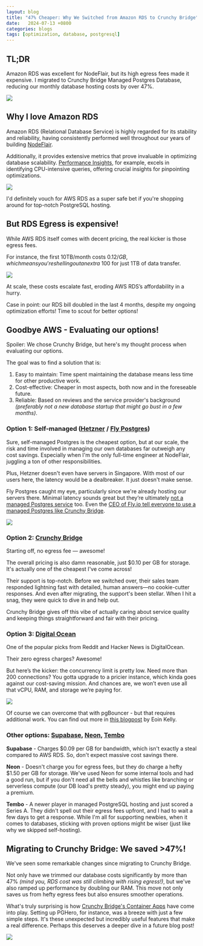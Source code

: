 ```yaml
---
layout: blog
title: "47% Cheaper: Why We Switched from Amazon RDS to Crunchy Bridge"
date:   2024-07-13 +0800
categories: blogs
tags: [optimization, database, postgresql]
---
```


## <b>TL;DR</b>

Amazon RDS was excellent for NodeFlair, but its high egress fees made it expensive. I migrated to Crunchy Bridge Managed Postgres Database, reducing our monthly database hosting costs by over 47%.

![](/assets/switching-from-amazon-rds-to-crunchy-bridge-rds-spendings.png)

## Why I love Amazon RDS

Amazon RDS (Relational Database Service) is highly regarded for its stability and reliability, having consistently performed well throughout our years of building [NodeFlair](https://nodeflair.com).

Additionally, it provides extensive metrics that prove invaluable in optimizing database scalability. [Performance Insights](https://aws.amazon.com/rds/performance-insights/), for example, excels in identifying CPU-intensive queries, offering crucial insights for pinpointing optimizations.

![](/assets/switching-from-amazon-rds-to-crunchy-bridge-performance-insights.png)

I'd definitely vouch for AWS RDS as a super safe bet if you're shopping around for top-notch PostgreSQL hosting.

## But RDS Egress is expensive!

While AWS RDS itself comes with decent pricing, the real kicker is those egress fees.

For instance, the first 10TB/month costs $0.12/GB, which means you’re shelling out an extra ~$100 for just 1TB of data transfer.

![](/assets/switching-from-amazon-rds-to-crunchy-bridge-egress-fee.png)

At scale, these costs escalate fast, eroding AWS RDS’s affordability in a hurry.

Case in point: our RDS bill doubled in the last 4 months, despite my ongoing optimization efforts! Time to scout for better options!

## Goodbye AWS - Evaluating our options!

Spoiler: We chose Crunchy Bridge, but here's my thought process when evaluating our options.

The goal was to find a solution that is:
1. Easy to maintain: Time spent maintaining the database means less time for other productive work.
2. Cost-effective: Cheaper in most aspects, both now and in the foreseable future.
3. Reliable: Based on reviews and the service provider's background <i>(preferably not a new database startup that might go bust in a few months)</i>.

### Option 1: Self-managed ([Hetzner](https://www.hetzner.com/) / [Fly Postgres](https://fly.io/docs/postgres/))

Sure, self-managed Postgres is the cheapest option, but at our scale, the risk and time involved in managing our own databases far outweigh any cost savings. Especially when I'm the only full-time engineer at NodeFlair, juggling a ton of other responsibilities.

Plus, Hetzner doesn't even have servers in Singapore. With most of our users here, the latency would be a dealbreaker. It just doesn't make sense.

Fly Postgres caught my eye, particularly since we're already hosting our servers there. Minimal latency sounds great but they’re ultimately [not a managed Postgres service](https://fly.io/docs/postgres/getting-started/what-you-should-know/) too. Even the [CEO of Fly.io tell everyone to use a managed Postgres like Crunchy Bridge](https://news.ycombinator.com/item?id=33810072).

![](/assets/switching-from-amazon-rds-to-crunchy-bridge-flyio-ceo-on-crunchybridge.png)

### Option 2: [Crunchy Bridge](https://www.crunchydata.com/products/crunchy-bridge)

Starting off, no egress fee — awesome!

The overall pricing is also damn reasonable, just $0.10 per GB for storage. It's actually one of the cheapest I've come across!

Their support is top-notch. Before we switched over, their sales team responded lightning fast with detailed, human answers—no cookie-cutter responses. And even after migrating, the support's been stellar. When I hit a snag, they were quick to dive in and help out.

Crunchy Bridge gives off this vibe of actually caring about service quality and keeping things straightforward and fair with their pricing.

### Option 3: [Digital Ocean](https://www.digitalocean.com/products/managed-databases-postgresql)

One of the popular picks from Reddit and Hacker News is DigitalOcean.

Their zero egress charges? Awesome!

But here’s the kicker: the concurrency limit is pretty low. Need more than 200 connections? You gotta upgrade to a pricier instance, which kinda goes against our cost-saving mission. And chances are, we won’t even use all that vCPU, RAM, and storage we’re paying for.

![](/assets/switching-from-amazon-rds-to-crunchy-bridge-digital-ocean.png)

Of course we can overcome that with pgBouncer - but that requires additional work. You can find out more in [this blogpost](https://eoinkelly.info/2023/01/06/rails-and-pgbouncer-notes) by Eoin Kelly.

### Other options: [Supabase](https://supabase.com/), [Neon](https://neon.tech/), [Tembo](https://tembo.io/)

<b>Supabase</b> - Charges $0.09 per GB for bandwidth, which isn't exactly a steal compared to AWS RDS. So, don't expect massive cost savings there.

<b>Neon</b> - Doesn't charge you for egress fees, but they do charge a hefty $1.50 per GB for storage. We've used Neon for some internal tools and had a good run, but if you don't need all the bells and whistles like branching or serverless compute (our DB load's pretty steady), you might end up paying a premium.

<b>Tembo</b> - A newer player in managed PostgreSQL hosting and just scored a Series A. They didn't spell out their egress fees upfront, and I had to wait a few days to get a response. While I'm all for supporting newbies, when it comes to databases, sticking with proven options might be wiser (just like why we skipped self-hosting).

## Migrating to Crunchy Bridge: We saved >47%!

We've seen some remarkable changes since migrating to Crunchy Bridge.

Not only have we trimmed our database costs significantly by more than 47% <i>(mind you, RDS cost was still climbing with rising egress!)</i>, but we've also ramped up performance by doubling our RAM. This move not only saves us from hefty egress fees but also ensures smoother operations.

What's truly surprising is how [Crunchy Bridge's Container Apps](https://docs.crunchybridge.com/container-apps) have come into play. Setting up PGHero, for instance, was a breeze with just a few simple steps. It's these unexpected but incredibly useful features that make a real difference. Perhaps this deserves a deeper dive in a future blog post!

![](/assets/switching-from-amazon-rds-to-crunchy-bridge-crunchybridge-pghero.png)
